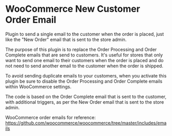 WooCommerce New Customer Order Email
=================================

Plugin to send a single email to the customer when the order is placed, just like the "New Order" email that is sent to the store admin.

The purpose of this plugin is to replace the Order Processing and Order Complete emails that are send to customers. It's useful for stores that only want to send one email to their customers when the order is placed and do not need to send another email to the customer when the order is shipped.

To avoid sending duplicate emails to your customers, when you activate this plugin be sure to disable the Order Processing and Order Complete emails within WooCommerce settings.

The code is based on the Order Complete email that is sent to the customer, with additional triggers, as per the New Order email that is sent to the store admin.

WooCommerce order emails for reference: https://github.com/woocommerce/woocommerce/tree/master/includes/emails